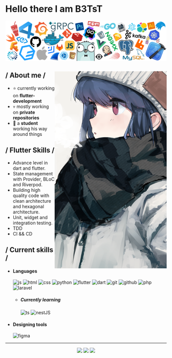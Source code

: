 # Hello there I am B3TsT
<p align = center ><img src="header_white_.png"> </p>
<div>
<img align="right" width="350" alt="Shimarin" src="lateral.png"/>
<!-- ## My tech stack -->
<h2> / About me /</h2>

- ⭐ currently working on **flutter-development**
- 💀 mostly working on **private repositories**
- 👾 a **student** working his way around things

## / Flutter Skills /
- Advance level in dart and flutter.
- State management with Provider, BLoC and Riverpod.
- Building high quality code with clean architecture and hexagonal architecture.
- Unit, widget and integration testing.
- TDD
- CI && CD
  
<h2> / Current skills / </h2>

- <h4> Languages </h4>
    <img src = "https://img.shields.io/badge/JavaScript-323330?style=for-the-badge&logo=javascript&logoColor=F7DF1E" alt = "js" />
    <img src = "https://img.shields.io/badge/HTML5-E34F26?style=for-the-badge&logo=html5&logoColor=white" alt = "html" />
    <img src = "https://img.shields.io/badge/CSS3-1572B6?style=for-the-badge&logo=css3&logoColor=white" alt = "css" />
    <img src = "https://img.shields.io/badge/PYTHON-0B1E40?style=for-the-badge&logo=python&logoColor=white" alt = "python" />
    <img src = "https://img.shields.io/badge/FLUTTER-FFFFFF?style=for-the-badge&logo=flutter&logoColor=blue" alt = "flutter" />
    <img src = "https://img.shields.io/badge/DART-FFFFFF?style=for-the-badge&logo=dart&logoColor=blue" alt = "dart" />
    <img src = "https://img.shields.io/badge/GIT-E44931?style=for-the-badge&logo=git&logoColor=white" alt = "git" />
    <img src = "https://img.shields.io/badge/GITHUB-black?style=for-the-badge&logo=github&logoColor=white" alt = "github" />
    <img src = "https://img.shields.io/badge/php-4420B0?style=for-the-badge&logo=php&logoColor=white" alt = "php" />
    <img src = "https://img.shields.io/badge/laravel-F7DDBD?style=for-the-badge&logo=laravel&logoColor=F82403" alt = "laravel" />

  - <h5>Currently learning</h5>
    <img src = "https://img.shields.io/badge/TypeScript-007ACC?style=for-the-badge&logo=typescript&logoColor=white" alt = "ts" />
    <img src = "https://img.shields.io/badge/nestJS-E60826?style=for-the-badge&logo=nestjs&logoColor=white" alt = "nestJS" />

- <h4> Designing tools </h4>
  <img src = "https://img.shields.io/badge/figma-%23F24E1E.svg?style=for-the-badge&logo=figma&logoColor=white" alt = "figma" />

<!-- ## Connect with me:
<p align="left">
  <a href="https://www.linkedin.com/in/viral-bhadeshiya/" target="blank"><img align="center"
      src="https://raw.githubusercontent.com/rahuldkjain/github-profile-readme-generator/master/src/images/icons/Social/linked-in-alt.svg"
      alt="B3TsT" height="30" width="40" /></a>
  <a href="https://www.instagram.com/viralbhadeshiya/" target="blank"><img align="center"
      src="https://raw.githubusercontent.com/rahuldkjain/github-profile-readme-generator/master/src/images/icons/Social/instagram.svg"
      alt="Viral Bhadeshiya" height="30" width="40" /></a>
</p> -->
</div>

-----

<p align="center">
  <img height="50%" width="auto" src ="https://github-readme-stats.vercel.app/api?username=B3TsT&show_icons=true&count_private=true&theme=darcula&hide_border=true&hide=issues,contribs&bg_color=00000000">
  <img height="50%" width="auto" src ="https://github-readme-stats.vercel.app/api/top-langs/?username=b3tst&layout=compact&hide_border=true&theme=darcula&bg_color=00000000&langs_count=6&hide=jupyter%20notebook,tex,css,php">
  <img src ="https://github-readme-streak-stats.herokuapp.com/?user=b3tst&theme=darcula&hide_border=true&background=FFFFFF00">
  <br>
  <br>
 </p>
